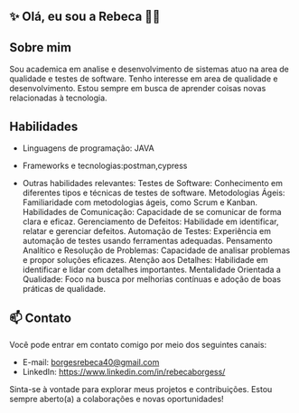
## ✨ Olá, eu sou a Rebeca 👋✨

## Sobre mim
Sou academica em analise e desenvolvimento de sistemas atuo na area de qualidade e testes de software. Tenho interesse em area de qualidade e desenvolvimento.
Estou sempre em busca de aprender coisas novas relacionadas à tecnologia.

## Habilidades
- Linguagens de programação: JAVA
- Frameworks e tecnologias:postman,cypress

- Outras habilidades relevantes:
Testes de Software: Conhecimento em diferentes tipos e técnicas de testes de software.
Metodologias Ágeis: Familiaridade com metodologias ágeis, como Scrum e Kanban.
Habilidades de Comunicação: Capacidade de se comunicar de forma clara e eficaz.
Gerenciamento de Defeitos: Habilidade em identificar, relatar e gerenciar defeitos.
Automação de Testes: Experiência em automação de testes usando ferramentas adequadas.
Pensamento Analítico e Resolução de Problemas: Capacidade de analisar problemas e propor soluções eficazes.
Atenção aos Detalhes: Habilidade em identificar e lidar com detalhes importantes.
Mentalidade Orientada a Qualidade: Foco na busca por melhorias contínuas e adoção de boas práticas de qualidade.


## 📫  Contato
Você pode entrar em contato comigo por meio dos seguintes canais:

- E-mail: borgesrebeca40@gmail.com
- LinkedIn: https://www.linkedin.com/in/rebecaborgess/


Sinta-se à vontade para explorar meus projetos e contribuições. Estou sempre aberto(a) a colaborações e novas oportunidades!
